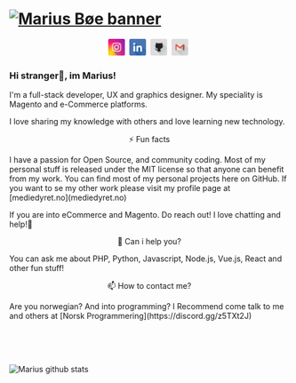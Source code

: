 # [![Marius Bøe banner](https://scontent.fosl1-1.fna.fbcdn.net/v/t31.0-8/10683547_10154629708425034_811960025700288847_o.jpg?_nc_cat=110&_nc_sid=19026a&_nc_ohc=zsdIPYk1KxwAX-5ELnj&_nc_ht=scontent.fosl1-1.fna&oh=d9ec29521c18b1b22dd9041dccb173a7&oe=5F58F423)](https://mediedyret.no)

<p align='center'>
<a href="https://instagram.com/mawhface"><img height="30" src="https://github.com/kmoberg/kmoberg/blob/master/icons/instagram.png?raw=true"></a>&nbsp;
<a href="https://linkedin.com/in/mariusboe"><img height="30" src="https://github.com/kmoberg/kmoberg/blob/master/icons/linkedin.png?raw=true"></a>&nbsp;
<a href="https://github.com/mariusboe"><img height="30" src="https://github.com/kmoberg/kmoberg/blob/master/icons/github.png?raw=true"></a>&nbsp;
<a href="mailto:marius@mediedyret.no"><img height="30" src="https://github.com/kmoberg/kmoberg/blob/master/icons/email.png?raw=true"></a>&nbsp;
</p>


### Hi stranger🤘, im Marius!

I'm a full-stack developer, UX and graphics designer.
My speciality is Magento and e-Commerce platforms.

I love sharing my knowledge with others and love learning new technology.
<p align='center' style="text-size:1.5em">
⚡ Fun facts
</p>
I have a passion for Open Source, and community coding. Most of my personal stuff is released under the MIT license so that anyone can benefit from my work. You can find most of my personal projects here on GitHub. If you want to se my other work please visit my profile page at [mediedyret.no](mediedyret.no)

If you are into eCommerce and Magento. Do reach out! I love chatting and help!🎉
<p align='center' style="text-size:1.5em">
💬 Can i help you?
</p>
You can ask me about PHP, Python, Javascript, Node.js, Vue.js, React and other fun stuff!

<p align='center' style="text-size:1.5em">
📫 How to contact me?
</p>
Are you norwegian? And into programming? I Recommend come talk to me and others at [Norsk Programmering](https://discord.gg/z5TXt2J)

<br /><br /><br />


![Marius github stats](https://github-readme-stats.vercel.app/api?username=mariusboe&show_icons=true)
